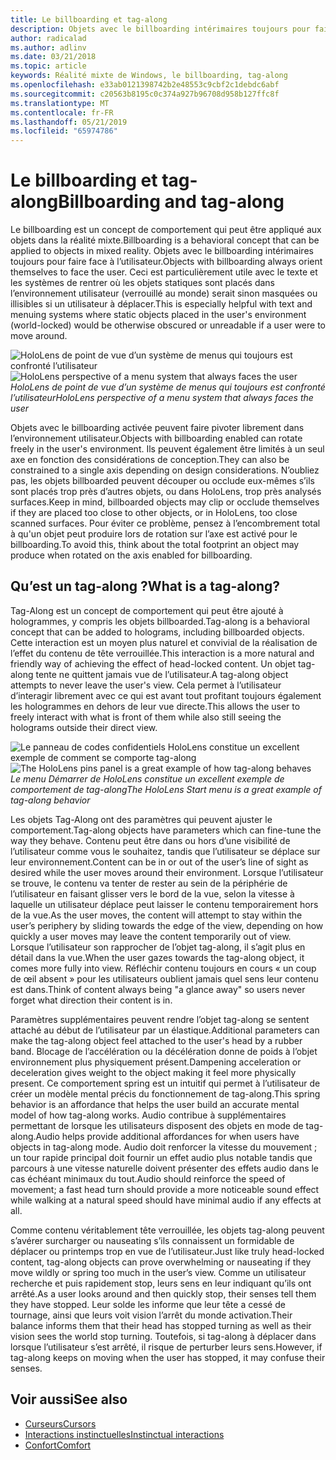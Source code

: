 ```yaml
---
title: Le billboarding et tag-along
description: Objets avec le billboarding intérimaires toujours pour faire face à l’utilisateur.
author: radicalad
ms.author: adlinv
ms.date: 03/21/2018
ms.topic: article
keywords: Réalité mixte de Windows, le billboarding, tag-along
ms.openlocfilehash: e33ab0121398742b2e48553c9cbf2c1debdc6abf
ms.sourcegitcommit: c20563b8195c0c374a927b96708d958b127ffc8f
ms.translationtype: MT
ms.contentlocale: fr-FR
ms.lasthandoff: 05/21/2019
ms.locfileid: "65974786"
---
```

# <a name="billboarding-and-tag-along"></a><span data-ttu-id="029f3-104">Le billboarding et tag-along</span><span class="sxs-lookup"><span data-stu-id="029f3-104">Billboarding and tag-along</span></span>

<span data-ttu-id="029f3-105">Le billboarding est un concept de comportement qui peut être appliqué aux objets dans la réalité mixte.</span><span class="sxs-lookup"><span data-stu-id="029f3-105">Billboarding is a behavioral concept that can be applied to objects in mixed reality.</span></span> <span data-ttu-id="029f3-106">Objets avec le billboarding intérimaires toujours pour faire face à l’utilisateur.</span><span class="sxs-lookup"><span data-stu-id="029f3-106">Objects with billboarding always orient themselves to face the user.</span></span> <span data-ttu-id="029f3-107">Ceci est particulièrement utile avec le texte et les systèmes de rentrer où les objets statiques sont placés dans l’environnement utilisateur (verrouillé au monde) serait sinon masquées ou illisibles si un utilisateur à déplacer.</span><span class="sxs-lookup"><span data-stu-id="029f3-107">This is especially helpful with text and menuing systems where static objects placed in the user's environment (world-locked) would be otherwise obscured or unreadable if a user were to move around.</span></span>

<span data-ttu-id="029f3-108">![HoloLens de point de vue d’un système de menus qui toujours est confronté l’utilisateur](images/billboarding-fragments.gif)</span><span class="sxs-lookup"><span data-stu-id="029f3-108">![HoloLens perspective of a menu system that always faces the user](images/billboarding-fragments.gif)</span></span><br>
<span data-ttu-id="029f3-109">*HoloLens de point de vue d’un système de menus qui toujours est confronté l’utilisateur*</span><span class="sxs-lookup"><span data-stu-id="029f3-109">*HoloLens perspective of a menu system that always faces the user*</span></span>

<span data-ttu-id="029f3-110">Objets avec le billboarding activée peuvent faire pivoter librement dans l’environnement utilisateur.</span><span class="sxs-lookup"><span data-stu-id="029f3-110">Objects with billboarding enabled can rotate freely in the user's environment.</span></span> <span data-ttu-id="029f3-111">Ils peuvent également être limités à un seul axe en fonction des considérations de conception.</span><span class="sxs-lookup"><span data-stu-id="029f3-111">They can also be constrained to a single axis depending on design considerations.</span></span> <span data-ttu-id="029f3-112">N’oubliez pas, les objets billboarded peuvent découper ou occlude eux-mêmes s’ils sont placés trop près d’autres objets, ou dans HoloLens, trop près analysés surfaces.</span><span class="sxs-lookup"><span data-stu-id="029f3-112">Keep in mind, billboarded objects may clip or occlude themselves if they are placed too close to other objects, or in HoloLens, too close scanned surfaces.</span></span> <span data-ttu-id="029f3-113">Pour éviter ce problème, pensez à l’encombrement total à qu'un objet peut produire lors de rotation sur l’axe est activé pour le billboarding.</span><span class="sxs-lookup"><span data-stu-id="029f3-113">To avoid this, think about the total footprint an object may produce when rotated on the axis enabled for billboarding.</span></span>

## <a name="what-is-a-tag-along"></a><span data-ttu-id="029f3-114">Qu’est un tag-along ?</span><span class="sxs-lookup"><span data-stu-id="029f3-114">What is a tag-along?</span></span>

<span data-ttu-id="029f3-115">Tag-Along est un concept de comportement qui peut être ajouté à hologrammes, y compris les objets billboarded.</span><span class="sxs-lookup"><span data-stu-id="029f3-115">Tag-along is a behavioral concept that can be added to holograms, including billboarded objects.</span></span> <span data-ttu-id="029f3-116">Cette interaction est un moyen plus naturel et convivial de la réalisation de l’effet du contenu de tête verrouillée.</span><span class="sxs-lookup"><span data-stu-id="029f3-116">This interaction is a more natural and friendly way of achieving the effect of head-locked content.</span></span> <span data-ttu-id="029f3-117">Un objet tag-along tente ne quittent jamais vue de l’utilisateur.</span><span class="sxs-lookup"><span data-stu-id="029f3-117">A tag-along object attempts to never leave the user's view.</span></span> <span data-ttu-id="029f3-118">Cela permet à l’utilisateur d’interagir librement avec ce qui est avant tout profitant toujours également les hologrammes en dehors de leur vue directe.</span><span class="sxs-lookup"><span data-stu-id="029f3-118">This allows the user to freely interact with what is front of them while also still seeing the holograms outside their direct view.</span></span>

<span data-ttu-id="029f3-119">![Le panneau de codes confidentiels HoloLens constitue un excellent exemple de comment se comporte tag-along](images/tagalong-1000px.jpg)</span><span class="sxs-lookup"><span data-stu-id="029f3-119">![The HoloLens pins panel is a great example of how tag-along behaves](images/tagalong-1000px.jpg)</span></span><br>
<span data-ttu-id="029f3-120">*Le menu Démarrer de HoloLens constitue un excellent exemple de comportement de tag-along*</span><span class="sxs-lookup"><span data-stu-id="029f3-120">*The HoloLens Start menu is a great example of tag-along behavior*</span></span>

<span data-ttu-id="029f3-121">Les objets Tag-Along ont des paramètres qui peuvent ajuster le comportement.</span><span class="sxs-lookup"><span data-stu-id="029f3-121">Tag-along objects have parameters which can fine-tune the way they behave.</span></span> <span data-ttu-id="029f3-122">Contenu peut être dans ou hors d’une visibilité de l’utilisateur comme vous le souhaitez, tandis que l’utilisateur se déplace sur leur environnement.</span><span class="sxs-lookup"><span data-stu-id="029f3-122">Content can be in or out of the user’s line of sight as desired while the user moves around their environment.</span></span> <span data-ttu-id="029f3-123">Lorsque l’utilisateur se trouve, le contenu va tenter de rester au sein de la périphérie de l’utilisateur en faisant glisser vers le bord de la vue, selon la vitesse à laquelle un utilisateur déplace peut laisser le contenu temporairement hors de la vue.</span><span class="sxs-lookup"><span data-stu-id="029f3-123">As the user moves, the content will attempt to stay within the user’s periphery by sliding towards the edge of the view, depending on how quickly a user moves may leave the content temporarily out of view.</span></span> <span data-ttu-id="029f3-124">Lorsque l’utilisateur son rapprocher de l’objet tag-along, il s’agit plus en détail dans la vue.</span><span class="sxs-lookup"><span data-stu-id="029f3-124">When the user gazes towards the tag-along object, it comes more fully into view.</span></span> <span data-ttu-id="029f3-125">Réfléchir contenu toujours en cours « un coup de œil absent » pour les utilisateurs oublient jamais quel sens leur contenu est dans.</span><span class="sxs-lookup"><span data-stu-id="029f3-125">Think of content always being "a glance away" so users never forget what direction their content is in.</span></span>

<span data-ttu-id="029f3-126">Paramètres supplémentaires peuvent rendre l’objet tag-along se sentent attaché au début de l’utilisateur par un élastique.</span><span class="sxs-lookup"><span data-stu-id="029f3-126">Additional parameters can make the tag-along object feel attached to the user's head by a rubber band.</span></span> <span data-ttu-id="029f3-127">Blocage de l’accélération ou la décélération donne de poids à l’objet environnement plus physiquement présent.</span><span class="sxs-lookup"><span data-stu-id="029f3-127">Dampening acceleration or deceleration gives weight to the object making it feel more physically present.</span></span> <span data-ttu-id="029f3-128">Ce comportement spring est un intuitif qui permet à l’utilisateur de créer un modèle mental précis du fonctionnement de tag-along.</span><span class="sxs-lookup"><span data-stu-id="029f3-128">This spring behavior is an affordance that helps the user build an accurate mental model of how tag-along works.</span></span> <span data-ttu-id="029f3-129">Audio contribue à supplémentaires permettant de lorsque les utilisateurs disposent des objets en mode de tag-along.</span><span class="sxs-lookup"><span data-stu-id="029f3-129">Audio helps provide additional affordances for when users have objects in tag-along mode.</span></span> <span data-ttu-id="029f3-130">Audio doit renforcer la vitesse du mouvement ; un tour rapide principal doit fournir un effet audio plus notable tandis que parcours à une vitesse naturelle doivent présenter des effets audio dans le cas échéant minimaux du tout.</span><span class="sxs-lookup"><span data-stu-id="029f3-130">Audio should reinforce the speed of movement; a fast head turn should provide a more noticeable sound effect while walking at a natural speed should have minimal audio if any effects at all.</span></span>

<span data-ttu-id="029f3-131">Comme contenu véritablement tête verrouillée, les objets tag-along peuvent s’avérer surcharger ou nauseating s’ils connaissent un formidable de déplacer ou printemps trop en vue de l’utilisateur.</span><span class="sxs-lookup"><span data-stu-id="029f3-131">Just like truly head-locked content, tag-along objects can prove overwhelming or nauseating if they move wildly or spring too much in the user’s view.</span></span> <span data-ttu-id="029f3-132">Comme un utilisateur recherche et puis rapidement stop, leurs sens en leur indiquant qu’ils ont arrêté.</span><span class="sxs-lookup"><span data-stu-id="029f3-132">As a user looks around and then quickly stop, their senses tell them they have stopped.</span></span> <span data-ttu-id="029f3-133">Leur solde les informe que leur tête a cessé de tournage, ainsi que leurs voit vision l’arrêt du monde activation.</span><span class="sxs-lookup"><span data-stu-id="029f3-133">Their balance informs them that their head has stopped turning as well as their vision sees the world stop turning.</span></span> <span data-ttu-id="029f3-134">Toutefois, si tag-along à déplacer dans lorsque l’utilisateur s’est arrêté, il risque de perturber leurs sens.</span><span class="sxs-lookup"><span data-stu-id="029f3-134">However, if tag-along keeps on moving when the user has stopped, it may confuse their senses.</span></span>

## <a name="see-also"></a><span data-ttu-id="029f3-135">Voir aussi</span><span class="sxs-lookup"><span data-stu-id="029f3-135">See also</span></span>
* [<span data-ttu-id="029f3-136">Curseurs</span><span class="sxs-lookup"><span data-stu-id="029f3-136">Cursors</span></span>](cursors.md)
* [<span data-ttu-id="029f3-137">Interactions instinctuelles</span><span class="sxs-lookup"><span data-stu-id="029f3-137">Instinctual interactions</span></span>](interaction-fundamentals.md)
* [<span data-ttu-id="029f3-138">Confort</span><span class="sxs-lookup"><span data-stu-id="029f3-138">Comfort</span></span>](comfort.md)
